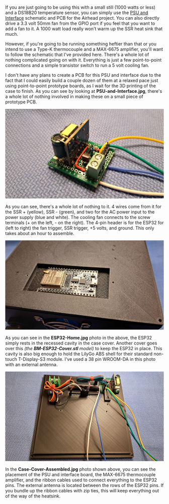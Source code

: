 If you are just going to be using this with a small still (1000 watts or less) and a DS18B20 temperature sensor, you can simply use the [PSU and Interface](https://github.com/larry-athey/airhead/tree/main/Diagrams) schematic and PCB for the Airhead project. You can also directly drive a 3.3 volt 50mm fan from the GPIO port if you feel that you want to add a fan to it. A 1000 watt load really won't warm up the SSR heat sink that much.

However, if you're going to be running something heftier than that or you intend to use a Type-K thermocouple and a MAX-6675 amplifier, you'll want to follow the schematic that I've provided here. There's a whole lot of nothing complicated going on with it. Everything is just a few point-to-point connections and a simple transistor switch to run a 5 volt cooling fan.

I don't have any plans to create a PCB for this PSU and interface due to the fact that I could easily build a couple dozen of them at a relaxed pace just using point-to-point prototype boards, as I wait for the 3D printing of the case to finish. As you can see by looking at **PSU-and-Interface.jpg**, there's a whole lot of nothing involved in making these on a small piece of prototype PCB.

<img width="1024" src="./PSU-and-Interface.jpg"><br>

As you can see, there's a whole lot of nothing to it. 4 wires come from it for the SSR + (yellow), SSR - (green), and two for the AC power input to the power supply (blue and white). The cooling fan connects to the screw terminals (+ on the left, - on the right). The 4-pin header is for the ESP32 for (left to right) the fan trigger, SSR trigger, +5 volts, and ground. This only takes about an hour to assemble.

<img width="1024" src="./ESP32-Home.jpg"><br>

As you can see in the **ESP32-Home.jpg** photo in the above, the ESP32 simply rests in the recessed cavity in the case cover. Another cover goes over this _(the **BM-ESP32-Cover.stl** model)_ to keep the ESP32 in place. This cavity is also big enough to hold the LilyGo ABS shell for their standard non-touch T-Display-S3 module. I've used a 38 pin WROOM-DA in this photo with an external antenna.

<img width="1024" src="./Case-Cover-Assembled.jpg"><br>

In the **Case-Cover-Assembled.jpg** photo shown above, you can see the placement of the PSU and interface board, the MAX-6675 thermocouple amplifier, and the ribbon cables used to connect everything to the ESP32 pins. The external antenna is located between the rows of the ESP32 pins. If you bundle up the ribbon cables with zip ties, this will keep everything out of the way of the heatsink.
